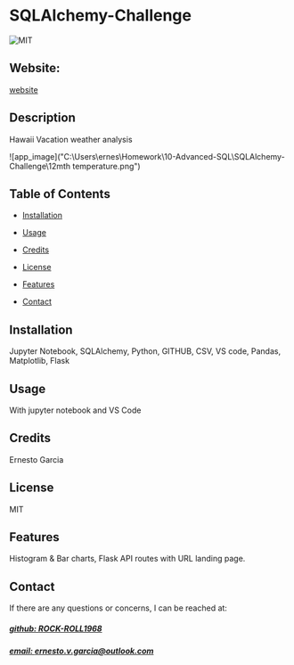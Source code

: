 # SQLAlchemy-Challenge
![MIT](https://img.shields.io/badge/License-MIT-blue)

## Website: 
[website](https://github.com/Rock-Roll1968/SQLAlchemy-Challenge.git)

## Description
Hawaii Vacation weather analysis

![app_image]("C:\Users\ernes\Homework\10-Advanced-SQL\SQLAlchemy-Challenge\12mth temperature.png")

## Table of Contents
- [Installation](#installation)
- [Usage](#usage)
- [Credits](#credits)
- [License](#license)
- [Features](#features)

- [Contact](#contact)

## Installation
Jupyter Notebook, SQLAlchemy, Python, GITHUB, CSV, VS code, Pandas, Matplotlib, Flask

## Usage
With jupyter notebook and VS Code

## Credits
Ernesto Garcia

## License
MIT

## Features
Histogram & Bar charts, Flask API routes with URL landing page. 



## Contact
If there are any questions or concerns, I can be reached at:
##### [github: ROCK-ROLL1968](https://github.com/ROCK-ROLL1968)
##### [email: ernesto.v.garcia@outlook.com](mailto:ernesto.v.garcia@outlook.com)
